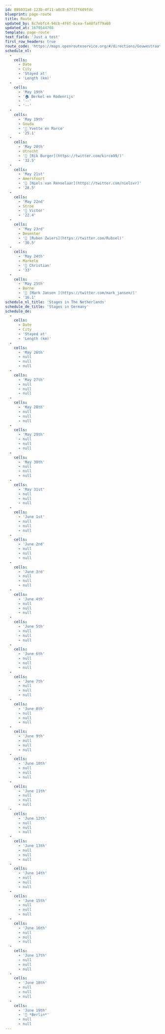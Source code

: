```yaml
---
id: 085031a8-123b-4f11-a8c8-67f37f609fdc
blueprint: page-route
title: Route
updated_by: 8c7ebfc4-94cb-4f6f-bcea-fa48faf79a68
updated_at: 1678544708
template: page-route
text_field: 'Just a test'
first_row_headers: true
route_code: 'https://maps.openrouteservice.org/#/directions/Gouwestraat%2021,Berkel%20en%20Rodenrijs,ZH,Nederland/Zaagmolenkade%202,Gouda,ZH,Nederland/Eendstraat%206,Utrecht,Nederland/Scharwoudestraat%2014,Amersfoort,UT,Nederland/Wolweg%2030,Stroe,GE,Nederland/Hunzestraat%208,Deventer,OV,Nederland/Enterweg%202b,Markelo,OV,Nederland/Bruggemaat%2034,Borne,OV,Nederland/Hotel%20Grossfeld,Bad%20Bentheim,NI,Duitsland/Lessingstra%C3%9Fe,H%C3%B6rstel,NW,Duitsland/Auf%20dem%20Winkel,Osnabr%C3%BCck,NI,Duitsland/Heinrich-Witte-Stra%C3%9Fe%2050,Ostercappeln,NI,Duitsland/Ostlandstra%C3%9Fe,Espelkamp,NW,Duitsland/Hoher%20Weg%2012,Petershagen,NW,Duitsland/Luttringh%C3%A4user%20Weg,Barsinghausen,NI,Duitsland/Stadtstra%C3%9Fe%202,Hannover,NI,Duitsland/An%20der%20Lutherkirche%2010,Hannover,NI,Duitsland/Schwarzer%20Weg%2070-74,Peine,NI,Duitsland/Mittelstra%C3%9Fe%202,Meine,NI,Duitsland/An%20der%20St.%20Annen-Kirche,Wolfsburg,NI,Duitsland/Salweidenring,R%C3%BChen,NI,Duitsland/Ristedter%20Dorfstra%C3%9Fe%207,Ristedt,ST,Duitsland/Rathausplatz%2019,Gardelegen,ST,Duitsland/Bismarckstra%C3%9Fe%2012,Tangerh%C3%BCtte,ST,Duitsland/M%C3%BChlenstra%C3%9Fe%203,Genthin,ST,Duitsland/Gro%C3%9Fe%20Gartenstra%C3%9Fe%202,Brandenburg%20an%20der%20Havel,BB,Duitsland/Ringstra%C3%9Fe%206,Gro%C3%9F%20Kreutz,BB,Duitsland/Karl-Marx-Stra%C3%9Fe%2072,Potsdam,BB,Duitsland/Sonnenallee%20225,Berlijn,Duitsland/data/55,130,32,198,15,97,4,224,38,9,96,59,2,24,5,192,166,6,113,0,184,64,22,0,233,240,13,128,118,19,200,6,128,86,1,25,8,19,145,128,56,0,96,9,145,129,184,139,63,124,108,104,6,101,161,208,155,54,45,241,150,227,80,157,46,140,106,51,17,44,139,50,179,231,226,236,56,89,53,29,38,177,239,36,163,14,36,101,171,162,210,176,238,36,21,151,210,84,77,113,28,104,210,24,249,205,11,35,1,161,167,161,55,143,190,29,19,161,22,177,141,17,176,73,23,55,25,2,138,133,154,176,155,29,59,137,42,97,9,29,63,39,157,0,178,71,59,62,17,138,141,9,61,157,37,153,10,180,75,2,182,127,29,23,112,116,133,40,87,185,0,139,7,43,157,126,135,55,27,71,49,114,170,152,112,190,1,128,164,225,99,107,169,16,208,75,62,150,69,59,171,167,61,62,54,202,227,50,89,28,248,129,174,126,13,55,35,49,23,112,157,64,163,34,153,35,101,225,48,174,73,39,20,134,152,230,193,224,61,154,20,111,46,205,137,69,146,130,56,28,3,11,11,47,102,97,220,232,108,112,179,208,34,66,203,101,225,60,52,97,6,133,20,99,52,145,185,84,122,34,226,243,179,9,148,108,93,46,141,75,161,33,19,114,65,31,148,49,192,74,10,221,132,112,182,48,144,99,246,197,133,142,130,248,84,142,207,80,91,112,186,18,118,52,132,94,38,177,21,42,178,134,45,50,165,19,82,120,254,26,117,97,29,143,83,161,50,22,190,84,120,142,132,72,101,50,161,183,9,162,144,152,16,227,107,69,244,151,126,60,64,115,182,106,164,172,82,19,45,25,200,179,121,88,80,212,112,129,77,55,179,85,230,202,122,11,22,89,29,186,105,220,76,131,137,4,5,65,0,64,0,14,168,120,4,17,13,129,194,128,0,94,80,0,45,174,23,45,157,207,64,32,0,51,120,0,6,221,11,129,2,54,160,168,0,45,0,29,217,2,216,3,89,32,0,230,89,144,61,125,8,223,67,65,208,136,48,59,111,9,128,0,88,192,48,152,84,8,0,11,237,186,0,0/embed/en-us'
schedule_nl:
  -
    cells:
      - Date
      - City
      - 'Stayed at'
      - 'Length (km)'
  -
    cells:
      - 'May 19th'
      - '🏠 Berkel en Rodenrijs'
      - '--'
      - '--'
  -
    cells:
      - 'May 19th'
      - Gouda
      - '🛌 Yvette en Marco'
      - '25.1'
  -
    cells:
      - 'May 20th'
      - Utrecht
      - '🛌 [Rik Burger](https://twitter.com/kirco99/)'
      - '32.5'
  -
    cells:
      - 'May 21st'
      - Amersfoort
      - '🛌 [Niels van Renselaar](https://twitter.com/nielsvr)'
      - '28.5'
  -
    cells:
      - 'May 22nd'
      - Stroe
      - '🛌 Victor'
      - '22.4'
  -
    cells:
      - 'May 23rd'
      - Deventer
      - '🛌 [Ruben Zwiers](https://twitter.com/Rubsel)'
      - '36.5'
  -
    cells:
      - 'May 24th'
      - Markelo
      - '🛌 Christian'
      - '33'
  -
    cells:
      - 'May 25th'
      - Borne
      - '🛌 [Mark Jansen ](https://twitter.com/mark_jansen/)'
      - '16.1'
schedule_nl_title: 'Stages in The Netherlands'
schedule_de_title: 'Stages in Germany'
schedule_de:
  -
    cells:
      - Date
      - City
      - 'Stayed at'
      - 'Length (km)'
  -
    cells:
      - 'May 26th'
      - null
      - null
      - null
  -
    cells:
      - 'May 27th'
      - null
      - null
      - null
  -
    cells:
      - 'May 28th'
      - null
      - null
      - null
  -
    cells:
      - 'May 29th'
      - null
      - null
      - null
  -
    cells:
      - 'May 30th'
      - null
      - null
      - null
  -
    cells:
      - 'May 31st'
      - null
      - null
      - null
  -
    cells:
      - 'June 1st'
      - null
      - null
      - null
  -
    cells:
      - 'June 2nd'
      - null
      - null
      - null
  -
    cells:
      - 'June 3rd'
      - null
      - null
      - null
  -
    cells:
      - 'June 4th'
      - null
      - null
      - null
  -
    cells:
      - 'June 5th'
      - null
      - null
      - null
  -
    cells:
      - 'June 6th'
      - null
      - null
      - null
  -
    cells:
      - 'June 7th'
      - null
      - null
      - null
  -
    cells:
      - 'June 8th'
      - null
      - null
      - null
  -
    cells:
      - 'June 9th'
      - null
      - null
      - null
  -
    cells:
      - 'June 10th'
      - null
      - null
      - null
  -
    cells:
      - 'June 11th'
      - null
      - null
      - null
  -
    cells:
      - 'June 12th'
      - null
      - null
      - null
  -
    cells:
      - 'June 13th'
      - null
      - null
      - null
  -
    cells:
      - 'June 14th'
      - null
      - null
      - null
  -
    cells:
      - 'June 15th'
      - null
      - null
      - null
  -
    cells:
      - 'June 16th'
      - null
      - null
      - null
  -
    cells:
      - 'June 17th'
      - null
      - null
      - null
  -
    cells:
      - 'June 18th'
      - null
      - null
      - null
  -
    cells:
      - 'June 19th'
      - '🏁 *Berlin*'
      - null
      - null
---
```

